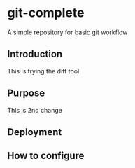# git-complete

A simple repository for basic git workflow

## Introduction

This is trying the diff tool

## Purpose

 This is 2nd change

## Deployment

## How to configure
